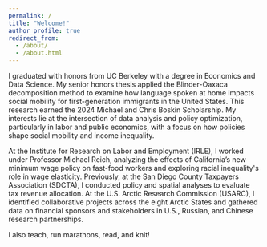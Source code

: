 ```yaml
---
permalink: /
title: "Welcome!"
author_profile: true
redirect_from: 
  - /about/
  - /about.html
---
```


I graduated with honors from UC Berkeley with a degree in Economics and Data Science. My senior honors thesis applied the Blinder-Oaxaca decomposition method to examine how language spoken at home impacts social mobility for first-generation immigrants in the United States. This research earned the 2024 Michael and Chris Boskin Scholarship. My interests lie at the intersection of data analysis and policy optimization, particularly in labor and public economics, with a focus on how policies shape social mobility and income inequality.

At the Institute for Research on Labor and Employment (IRLE), I worked under Professor Michael Reich, analyzing the effects of California’s new minimum wage policy on fast-food workers and exploring racial inequality's role in wage elasticity. Previously, at the San Diego County Taxpayers Association (SDCTA), I conducted policy and spatial analyses to evaluate tax revenue allocation. At the U.S. Arctic Research Commission (USARC), I identified collaborative projects across the eight Arctic States and gathered data on financial sponsors and stakeholders in U.S., Russian, and Chinese research partnerships.

I also teach, run marathons, read, and knit!
